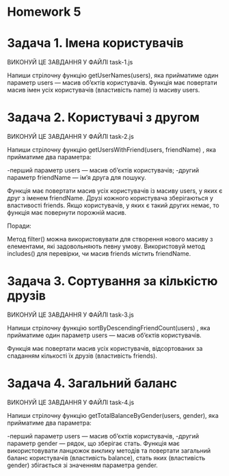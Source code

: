# Homework 5
# Задача 1. Імена користувачів

ВИКОНУЙ ЦЕ ЗАВДАННЯ У ФАЙЛІ task-1.js

Напиши стрілочну функцію getUserNames(users), яка прийматиме один параметр users — масив об’єктів користувачів. Функція має повертати масив імен усіх користувачів (властивість name) із масиву users.

# Задача 2. Користувачі з другом

ВИКОНУЙ ЦЕ ЗАВДАННЯ У ФАЙЛІ task-2.js

Напиши стрілочну функцію getUsersWithFriend(users, friendName) , яка прийматиме два параметра:

-перший параметр users — масив об’єктів користувачів;
-другий параметр friendName — ім’я друга для пошуку.

Функція має повертати масив усіх користувачів із масиву users, у яких є друг з іменем friendName. Друзі кожного користувача зберігаються у властивості friends. Якщо користувачів, у яких є такий других немає, то функція має повернути порожній масив.

Поради:

Метод filter() можна використовувати для створення нового масиву з елементами, які задовольняють певну умову.
Використовуй метод includes() для перевірки, чи масив friends містить friendName.

# Задача 3. Сортування за кількістю друзів

ВИКОНУЙ ЦЕ ЗАВДАННЯ У ФАЙЛІ task-3.js

Напиши стрілочну функцію sortByDescendingFriendCount(users) , яка прийматиме один параметр users — масив об’єктів користувачів.

Функція має повертати масив усіх користувачів, відсортованих за спаданням кількості їх друзів (властивість friends).

# Задача 4. Загальний баланс

ВИКОНУЙ ЦЕ ЗАВДАННЯ У ФАЙЛІ task-4.js

Напиши стрілочну функцію getTotalBalanceByGender(users, gender), яка прийматиме два параметра:

-перший параметр users — масив об’єктів користувачів,
-другий параметр gender — рядок, що зберігає стать.
Функція має використовувати ланцюжок виклику методів та повертати загальний баланс користувачів (властивість balance), стать яких (властивість gender) збігається зі значенням параметра gender.